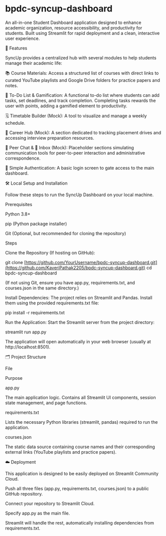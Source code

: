 # bpdc-syncup-dashboard

An all-in-one Student Dashboard application designed to enhance academic organization, resource accessibility, and productivity for students. Built using Streamlit for rapid deployment and a clean, interactive user experience.

🚀 Features

SyncUp provides a centralized hub with several modules to help students manage their academic life:

📚 Course Materials: Access a structured list of courses with direct links to curated YouTube playlists and Google Drive folders for practice papers and notes.

📝 To-Do List & Gamification: A functional to-do list where students can add tasks, set deadlines, and track completion. Completing tasks rewards the user with points, adding a gamified element to productivity.

🗓️ Timetable Builder (Mock): A tool to visualize and manage a weekly schedule.

💼 Career Hub (Mock): A section dedicated to tracking placement drives and accessing interview preparation resources.

💬 Peer Chat & 📧 Inbox (Mock): Placeholder sections simulating communication tools for peer-to-peer interaction and administrative correspondence.

🔐 Simple Authentication: A basic login screen to gate access to the main dashboard.

🛠️ Local Setup and Installation

Follow these steps to run the SyncUp Dashboard on your local machine.

Prerequisites

Python 3.8+

pip (Python package installer)

Git (Optional, but recommended for cloning the repository)

Steps

Clone the Repository (If hosting on GitHub):

git clone [https://github.com/YourUsername/bpdc-syncup-dashboard.git](https://github.com/KaveriPathak2205/bpdc-syncup-dashboard.git)
cd bpdc-syncup-dashboard


(If not using Git, ensure you have app.py, requirements.txt, and courses.json in the same directory.)

Install Dependencies:
The project relies on Streamlit and Pandas. Install them using the provided requirements.txt file:

pip install -r requirements.txt


Run the Application:
Start the Streamlit server from the project directory:

streamlit run app.py


The application will open automatically in your web browser (usually at http://localhost:8501).

🗂️ Project Structure

File

Purpose

app.py

The main application logic. Contains all Streamlit UI components, session state management, and page functions.

requirements.txt

Lists the necessary Python libraries (streamlit, pandas) required to run the application.

courses.json

The static data source containing course names and their corresponding external links (YouTube playlists and practice papers).

☁️ Deployment

This application is designed to be easily deployed on Streamlit Community Cloud.

Push all three files (app.py, requirements.txt, courses.json) to a public GitHub repository.

Connect your repository to Streamlit Cloud.

Specify app.py as the main file.

Streamlit will handle the rest, automatically installing dependencies from requirements.txt.
